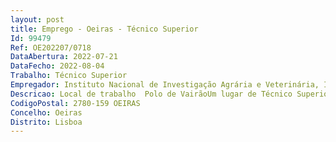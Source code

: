 ```yaml
--- 
layout: post
title: Emprego - Oeiras - Técnico Superior
Id: 99479
Ref: OE202207/0718
DataAbertura: 2022-07-21
DataFecho: 2022-08-04
Trabalho: Técnico Superior
Empregador: Instituto Nacional de Investigação Agrária e Veterinária, I.P.
Descricao: Local de trabalho  Polo de VairãoUm lugar de Técnico Superior na área de Biologia ou Ciência Animal com competências e conhecimento nas áreas de segurança alimentar e ou saúde animal. Valoriza se experiência em trabalho laboratorial, capacidade de desenvolvimento de trabalho com elevada autonomia técnica e forte apetência para o trabalho em equipa Habilitações  Licenciatura em Biologia, Medicina Veterinária, Bioquímica, Microbiologia, Engenharia Biológica ou áreas afins.Atividades a desenvolver   Apoio no diagnostico de doenças infeciosas   Planificação e execução de ensaios laboratoriais   Apoio a gestão de stocks encomendas e ao sistema de gestão de qualidade   Conhecimento de regras básicas de segurança em laboratório   Colaborar nas atividades dos laboratórios de investigação.
CodigoPostal: 2780-159 OEIRAS
Concelho: Oeiras
Distrito: Lisboa
--- 
```

